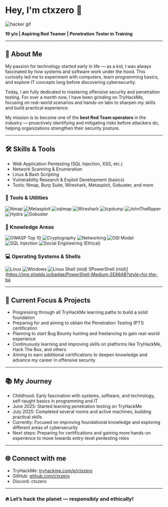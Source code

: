 # Hey, I'm ctxzero 👋

![hacker gif](https://media3.giphy.com/media/v1.Y2lkPTc5MGI3NjExMnM1aTVlaHY0a2tvZnl5OWdzam1mbzR4Z2FyOGw4YWg2Z3UxN2tkOCZlcD12MV9pbnRlcm5hbF9naWZfYnlfaWQmY3Q9Zw/kanka5wfr3BxGpLRQu/giphy.gif)


**19 y/o | Aspiring Red Teamer | Penetration Tester in Training**

---

## 🚀 About Me

My passion for technology started early in life — as a kid, I was always fascinated by how systems and software work under the hood. This curiosity led me to experiment with computers, learn programming basics, and explore IT concepts long before discovering cybersecurity.

Today, I am fully dedicated to mastering offensive security and penetration testing. For over a month now, I have been grinding on TryHackMe, focusing on real-world scenarios and hands-on labs to sharpen my skills and build practical experience.

My mission is to become one of the **best Red Team operators** in the industry — proactively identifying and mitigating risks before attackers do, helping organizations strengthen their security posture.

---

## 🛠 Skills & Tools

- Web Application Pentesting (SQL Injection, XSS, etc.)
- Network Scanning & Enumeration
- Linux & Bash Scripting
- Vulnerability Research & Exploit Development (basics)
- Tools: Nmap, Burp Suite, Wireshark, Metasploit, Gobuster, and more


### 🧰 Tools & Utilities  
![Nmap](https://img.shields.io/badge/Nmap-2F5D62?style=for-the-badge&logo=data:image/svg+xml;base64,PHN2ZyB4bWxucz0naHR0cDovL3d3dy53My5vcmcvMjAwMC9zdmcnPjx0ZXh0IHg9JzAnIHk9JzE1JyBmaWxsPSd3aGl0ZSc+🔍</text></svg>)
![Metasploit](https://img.shields.io/badge/Metasploit-3C096C?style=for-the-badge&logoColor=white)
![sqlmap](https://img.shields.io/badge/sqlmap-7B2CBF?style=for-the-badge)
![Wireshark](https://img.shields.io/badge/Wireshark-0078D7?style=for-the-badge&logo=wireshark&logoColor=white)
![tcpdump](https://img.shields.io/badge/tcpdump-2C6E49?style=for-the-badge)
![JohnTheRipper](https://img.shields.io/badge/JohnTheRipper-D72638?style=for-the-badge)
![Hydra](https://img.shields.io/badge/Hydra-4A4E69?style=for-the-badge)
![Gobuster](https://img.shields.io/badge/Gobuster-006D77?style=for-the-badge)

### 🧠 Knowledge Areas  
![OWASP Top 10](https://img.shields.io/badge/OWASP_Top_10-FFC300?style=for-the-badge&logoColor=black)
![Cryptography](https://img.shields.io/badge/Cryptography-5F0F40?style=for-the-badge)
![Networking](https://img.shields.io/badge/Networking-1982C4?style=for-the-badge)
![OSI Model](https://img.shields.io/badge/OSI_Model-6A4C93?style=for-the-badge)
![SQL Injection](https://img.shields.io/badge/SQL_Injection-B5838D?style=for-the-badge)
![Social Engineering (Ethical)](https://img.shields.io/badge/Social_Engineering-EA8C55?style=for-the-badge)

### 💻 Operating Systems & Shells  
![Linux](https://img.shields.io/badge/Linux-000000?style=for-the-badge&logo=linux)
![Windows](https://img.shields.io/badge/Windows-0078D6?style=for-the-badge&logo=windows&logoColor=white)
![Linux Shell (mid)](https://img.shields.io/badge/Linux_Shell-Medium-FF9F1C?style=for-the-badge)
![PowerShell (mid)](https://img.shields.io/badge/PowerShell-Medium-2E86AB?style=for-the-ba

---

## 🎯 Current Focus & Projects

- Progressing through all TryHackMe learning paths to build a solid foundation
- Preparing for and aiming to obtain the Penetration Testing (PT1) certification
- Planning to start Bug Bounty hunting and freelancing to gain real-world experience
- Continuously learning and improving skills on platforms like TryHackMe, Hack The Box, and others
- Aiming to earn additional certifications to deepen knowledge and advance my career in offensive security

---

## 📚 My Journey

- Childhood: Early fascination with systems, software, and technology, self-taught basics in programming and IT  
- June 2025: Started learning penetration testing on TryHackMe  
- July 2025: Completed several rooms and active machines, building practical skills  
- Currently: Focused on improving foundational knowledge and exploring different areas of cybersecurity  
- Next steps: Preparing for certifications and gaining more hands-on experience to move towards entry-level pentesting roles

---

## 🌐 Connect with me

- TryHackMe: [tryhackme.com/p/ctxzero](https://tryhackme.com/p/ctxzero)  
- GitHub: [github.com/ctxzero](https://github.com/ctxzero)  
- Discord: ctxzero

---

### 🔥 Let’s hack the planet — responsibly and ethically!
